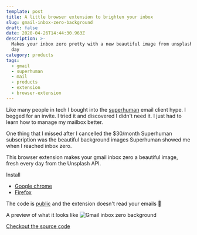 ```yaml
---
template: post
title: A little browser extension to brighten your inbox
slug: gmail-inbox-zero-background
draft: false
date: 2020-04-26T14:44:30.963Z
description: >-
  Makes your inbox zero pretty with a new beautiful image from unsplash every
  day
category: products
tags:
  - gmail
  - superhuman
  - mail
  - products
  - extension
  - browser-extension
---
```

Like many people in tech I bought into the [superhuman](https://superhuman.com/) email client hype. I begged for an invite. I tried it and discovered I didn't need it. I just had to learn how to manage my mailbox better. 

One thing that I missed after I cancelled the $30/month Superhuman subscription was the beautiful background images Superhuman showed me when I reached inbox zero. 

This browser extension makes your gmail inbox zero a beautiful image, fresh every day from the Unsplash API.

Install
- [Google chrome](https://chrome.google.com/webstore/detail/gmail-inbox-zero-backgrou/fadepmbdhojcogdjcihbhdcbfpacdbdg)
- [Firefox](https://addons.mozilla.org/en-GB/firefox/addon/gmail-inbox-zero-background/)

The code is [public](https://github.com/davidfurlong/gmail-inbox-zero-background) and the extension doesn't read your emails 🙂

A preview of what it looks like
![Gmail inbox zero background](/media/screenshot-2020-04-26-at-11.45.35.png "Gmail inbox zero background")

[Checkout the source code](https://github.com/davidfurlong/gmail-inbox-zero-background)

